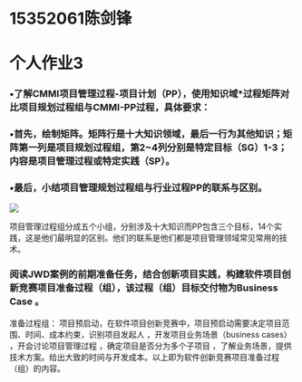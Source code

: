 # 15352061陈剑锋
# 个人作业3
 
 ### •了解CMMI项目管理过程-项目计划（PP），使用知识域*过程矩阵对比项目规划过程组与CMMI-PP过程，具体要求： 

 ### •首先，绘制矩阵。矩阵行是十大知识领域，最后一行为其他知识；矩阵第一列是项目规划过程组，第2~4列分别是特定目标（SG）1-3；内容是项目管理过程或特定实践（SP）。 

 ### •最后，小结项目管理规划过程组与行业过程PP的联系与区别。 



 ![](https://github.com/ChanKimFung/IT-homework/blob/master/pic/%E8%A1%A8hw3%20.jpg)
 
 项目管理过程组分成五个小组，分别涉及十大知识而PP包含三个目标，14个实践，这是他们最明显的区别。他们的联系是他们都是项目管理领域常见常用的技术。
 
 ### 阅读JWD案例的前期准备任务，结合创新项目实践，构建软件项目创新竞赛项目准备过程（组），该过程（组）目标交付物为Business Case 。 
 
 准备过程组：
项目预启动，在软件项目创新竞赛中，项目预启动需要决定项目范围、时间、成本约束，识别项目发起人 ，开发项目业务场景（business cases） ，开会讨论项目管理过程 ，确定项目是否分为多个子项目 ，了解业务场景，提供技术方案。给出大致的时间与开发成本。以上即为软件创新竞赛项目准备过程（组）的内容。
